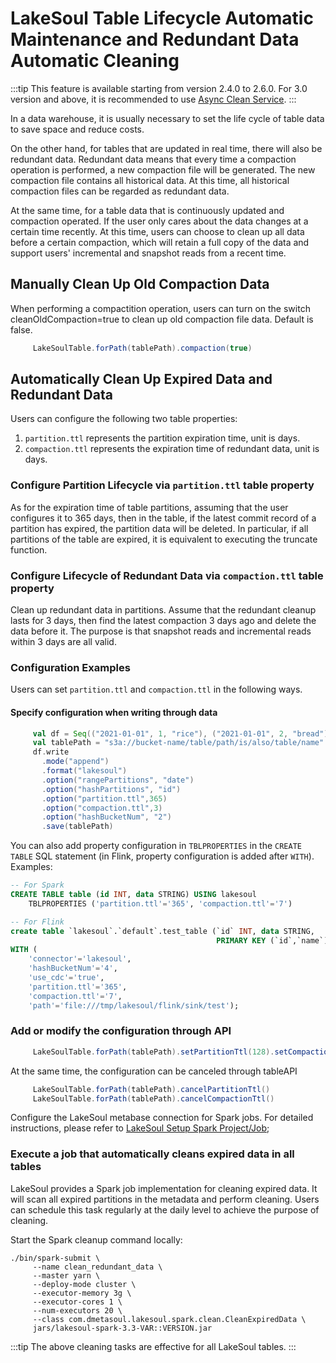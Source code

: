 # LakeSoul Table Lifecycle Automatic Maintenance and Redundant Data Automatic Cleaning

:::tip
This feature is available starting from version 2.4.0 to 2.6.0. For 3.0 version and above, it is recommended to use [Async Clean Service](../03-Usage%20Docs/16-new-async-clean-service.md).
:::

In a data warehouse, it is usually necessary to set the life cycle of table data to save space and reduce costs.

On the other hand, for tables that are updated in real time, there will also be redundant data. Redundant data means that every time a compaction operation is performed, a new compaction file will be generated. The new compaction file contains all historical data. At this time, all historical compaction files can be regarded as redundant data.

At the same time, for a table data that is continuously updated and compaction operated. If the user only cares about the data changes at a certain time recently. At this time, users can choose to clean up all data before a certain compaction, which will retain a full copy of the data and support users' incremental and snapshot reads from a recent time.

## Manually Clean Up Old Compaction Data
When performing a compactition operation, users can turn on the switch cleanOldCompaction=true to clean up old compaction file data. Default is false.
```scala
     LakeSoulTable.forPath(tablePath).compaction(true)
```

## Automatically Clean Up Expired Data and Redundant Data
Users can configure the following two table properties:
1. `partition.ttl` represents the partition expiration time, unit is days.
2. `compaction.ttl` represents the expiration time of redundant data, unit is days.

### Configure Partition Lifecycle via `partition.ttl` table property
As for the expiration time of table partitions, assuming that the user configures it to 365 days, then in the table, if the latest commit record of a partition has expired, the partition data will be deleted. In particular, if all partitions of the table are expired, it is equivalent to executing the truncate function.

### Configure Lifecycle of Redundant Data via `compaction.ttl` table property
Clean up redundant data in partitions. Assume that the redundant cleanup lasts for 3 days, then find the latest compaction 3 days ago and delete the data before it. The purpose is that snapshot reads and incremental reads within 3 days are all valid.

### Configuration Examples

Users can set `partition.ttl` and `compaction.ttl` in the following ways.

#### Specify configuration when writing through data
```scala
     val df = Seq(("2021-01-01", 1, "rice"), ("2021-01-01", 2, "bread")).toDF("date", "id", "name ")
     val tablePath = "s3a://bucket-name/table/path/is/also/table/name"
     df.write
       .mode("append")
       .format("lakesoul")
       .option("rangePartitions", "date")
       .option("hashPartitions", "id")
       .option("partition.ttl",365)
       .option("compaction.ttl",3)
       .option("hashBucketNum", "2")
       .save(tablePath)
```
You can also add property configuration in `TBLPROPERTIES` in the `CREATE TABLE` SQL statement (in Flink, property configuration is added after `WITH`). Examples:
```sql
-- For Spark
CREATE TABLE table (id INT, data STRING) USING lakesoul
    TBLPROPERTIES ('partition.ttl'='365', 'compaction.ttl'='7')

-- For Flink
create table `lakesoul`.`default`.test_table (`id` INT, data STRING,
                                              PRIMARY KEY (`id`,`name`) NOT ENFORCED)
WITH (
    'connector'='lakesoul',
    'hashBucketNum'='4',
    'use_cdc'='true',
    'partition.ttl'='365',
    'compaction.ttl'='7',
    'path'='file:///tmp/lakesoul/flink/sink/test');
```

### Add or modify the configuration through API
```scala
     LakeSoulTable.forPath(tablePath).setPartitionTtl(128).setCompactionTtl(10)
```

At the same time, the configuration can be canceled through tableAPI
```scala
     LakeSoulTable.forPath(tablePath).cancelPartitionTtl()
     LakeSoulTable.forPath(tablePath).cancelCompactionTtl()
```
Configure the LakeSoul metabase connection for Spark jobs. For detailed instructions, please refer to [LakeSoul Setup Spark Project/Job](../03-Usage%20Docs/02-setup-spark.md);

### Execute a job that automatically cleans expired data in all tables
LakeSoul provides a Spark job implementation for cleaning expired data. It will scan all expired partitions in the metadata and perform cleaning. Users can schedule this task regularly at the daily level to achieve the purpose of cleaning.

Start the Spark cleanup command locally:
```shell
./bin/spark-submit \
     --name clean_redundant_data \
     --master yarn \
     --deploy-mode cluster \
     --executor-memory 3g \
     --executor-cores 1 \
     --num-executors 20 \
     --class com.dmetasoul.lakesoul.spark.clean.CleanExpiredData \
     jars/lakesoul-spark-3.3-VAR::VERSION.jar

```
:::tip
The above cleaning tasks are effective for all LakeSoul tables.
:::